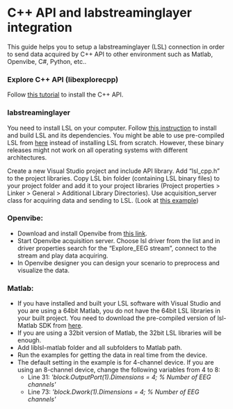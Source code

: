 # C++ API and labstreaminglayer integration

This guide helps you to setup a labstreaminglayer (LSL) connection in order to send data acquired by C++ API to other environment such as Matlab, Openvibe, C#, Python, etc..

### Explore C++ API (libexplorecpp)
Follow [this tutorial](https://github.com/Mentalab-hub/libexplorecpp) to install the C++ API.

### labstreaminglayer
You need to install LSL on your computer. Follow [this instruction](https://github.com/sccn/labstreaminglayer/blob/master/INSTALL.md) to install and build LSL and its dependencies. You might be able to use pre-compiled LSL from [here](ftp://sccn.ucsd.edu/pub/software/LSL/SDK/) instead of installing LSL from scratch. However, these binary releases might not work on all operating systems with different architectures.

Create a new Visual Studio project and include API library. Add “lsl_cpp.h” to the project libraries.
Copy LSL bin folder (containing LSL binary files) to your project folder and add it to your project libraries (Project properties > Linker > General > Additional Library Directories). 
Use acquisition_server class for acquiring data and sending to LSL. (Look at [this example](NOTHING))


### Openvibe:
* Download and install Openvibe from [this link](http://openvibe.inria.fr/downloads/).
* Start Openvibe acquisition server. Choose lsl driver from the list and in driver properties search for the “Explore_EEG stream”, connect to the stream and play data acquiring.
* In Openvibe designer you can design your scenario to preprocess and visualize the data.

### Matlab:
* If you have installed and built your LSL software with Visual Studio and you are using a 64bit Matlab, you do not have the 64bit LSL libraries in your built project. You need to download the pre-compiled version of lsl-Matlab SDK from [here](ftp://sccn.ucsd.edu/pub/software/LSL/SDK/).
* If you are using a 32bit version of Matlab, the 32bit LSL libraries will be enough. 
* Add liblsl-matlab folder and all subfolders to Matlab path.
* Run the examples for getting the data in real time from the device.
* The default setting in the example is for 4-channel device. If you are using an 8-channel device, change the following variables from 4 to 8:
  * Line 31:  _'block.OutputPort(1).Dimensions       = 4; % Number of EEG channels'_
  * Line 73:   _'block.Dwork(1).Dimensions      = 4;  % Number of EEG channels'_
